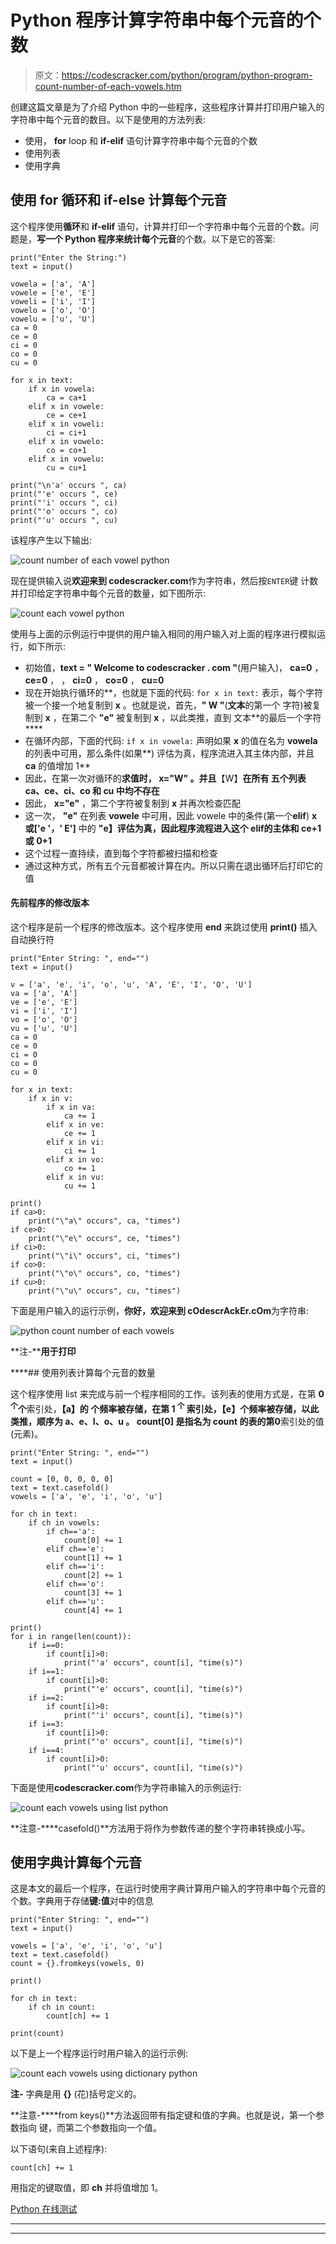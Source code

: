 # Python 程序计算字符串中每个元音的个数

> 原文：<https://codescracker.com/python/program/python-program-count-number-of-each-vowels.htm>

创建这篇文章是为了介绍 Python 中的一些程序，这些程序计算并打印用户输入的字符串中每个元音的数目。以下是使用的方法列表:

*   使用， **for** loop 和 **if-elif** 语句计算字符串中每个元音的个数
*   使用列表
*   使用字典

## 使用 for 循环和 if-else 计算每个元音

这个程序使用**循环**和 **if-elif** 语句，计算并打印一个字符串中每个元音的个数。问题是，**写一个 Python 程序来统计每个元音**的个数。以下是它的答案:

```
print("Enter the String:")
text = input()

vowela = ['a', 'A']
vowele = ['e', 'E']
voweli = ['i', 'I']
vowelo = ['o', 'O']
vowelu = ['u', 'U']
ca = 0
ce = 0
ci = 0
co = 0
cu = 0

for x in text:
    if x in vowela:
        ca = ca+1
    elif x in vowele:
        ce = ce+1
    elif x in voweli:
        ci = ci+1
    elif x in vowelo:
        co = co+1
    elif x in vowelu:
        cu = cu+1

print("\n'a' occurs ", ca)
print("'e' occurs ", ce)
print("'i' occurs ", ci)
print("'o' occurs ", co)
print("'u' occurs ", cu)
```

该程序产生以下输出:

![count number of each vowel python](img/0f10dd0ababaf0a6ee8f7addf7b7622b.png)

现在提供输入说**欢迎来到 codescracker.com**作为字符串，然后按`ENTER`键 计数并打印给定字符串中每个元音的数量，如下图所示:

![count each vowel python](img/4749e25f767d3e0264fc20a0719a81ca.png)

使用与上面的示例运行中提供的用户输入相同的用户输入对上面的程序进行模拟运行，如下所示:

*   初始值，**text = " Welcome to codescracker . com "**(用户输入)， **ca=0** ， **ce=0** ， ， **ci=0** ， **co=0** ， **cu=0**
*   现在开始执行循环的**，也就是下面的代码:
    `for x in text:`
    表示，每个字符被一个接一个地复制到 **x** 。也就是说，首先，**" W "**(**文本**的第一个 字符)被复制到 **x** ，在第二个 **"e"** 被复制到 **x** ，以此类推，直到 文本**的最后一个字符****
*   在循环内部，下面的代码:
    `if x in vowela:`
    声明如果 **x** 的值在名为 **vowela** 的列表中可用，那么条件(如果**) 评估为真，程序流进入其主体内部，并且 **ca** 的值增加 1**
*   因此，在第一次对循环的**求值时， **x="W"** 。并且**【W】**在所有 五个列表 **ca、ce、ci、co** 和 **cu** 中均不存在**
*   因此， **x="e"** ，第二个字符被复制到 **x** 并再次检查匹配
*   这一次， **"e"** 在列表 **vowele** 中可用，因此 vowele 中的条件(第一个**elif**) **x 或['e '，' E']** 中的 **"e】评估为真，因此程序流程进入这个 **elif**的主体和 **ce+1** 或 **0+1****
*   这个过程一直持续，直到每个字符都被扫描和检查
*   通过这种方式，所有五个元音都被计算在内。所以只需在退出循环后打印它的值

#### 先前程序的修改版本

这个程序是前一个程序的修改版本。这个程序使用 **end** 来跳过使用 **print()** 插入自动换行符

```
print("Enter String: ", end="")
text = input()

v = ['a', 'e', 'i', 'o', 'u', 'A', 'E', 'I', 'O', 'U']
va = ['a', 'A']
ve = ['e', 'E']
vi = ['i', 'I']
vo = ['o', 'O']
vu = ['u', 'U']
ca = 0
ce = 0
ci = 0
co = 0
cu = 0

for x in text:
    if x in v:
        if x in va:
            ca += 1
        elif x in ve:
            ce += 1
        elif x in vi:
            ci += 1
        elif x in vo:
            co += 1
        elif x in vu:
            cu += 1

print()
if ca>0:
    print("\"a\" occurs", ca, "times")
if ce>0:
    print("\"e\" occurs", ce, "times")
if ci>0:
    print("\"i\" occurs", ci, "times")
if co>0:
    print("\"o\" occurs", co, "times")
if cu>0:
    print("\"u\" occurs", cu, "times")
```

下面是用户输入的运行示例，**你好，欢迎来到 cOdescrAckEr.cOm**为字符串:

![python count number of each vowels](img/431c0d445d0076fbf3db4acf93ea4d21.png)

**注-****用于打印**

 ****## 使用列表计算每个元音的数量

这个程序使用 list 来完成与前一个程序相同的工作。该列表的使用方式是，在第 **0 <sup>个</sup>个**索引处，**【a】**的 个频率被存储，在第 **1 <sup>个</sup>** 索引处，**【e】**个频率被存储，以此类推，顺序为 **a、e、I、o、u** 。 **count[0]** 是指名为 **count** 的表的第**0**索引处的值(元素)。

```
print("Enter String: ", end="")
text = input()

count = [0, 0, 0, 0, 0]
text = text.casefold()
vowels = ['a', 'e', 'i', 'o', 'u']

for ch in text:
    if ch in vowels:
        if ch=='a':
            count[0] += 1
        elif ch=='e':
            count[1] += 1
        elif ch=='i':
            count[2] += 1
        elif ch=='o':
            count[3] += 1
        elif ch=='u':
            count[4] += 1

print()
for i in range(len(count)):
    if i==0:
        if count[i]>0:
            print("'a' occurs", count[i], "time(s)")
    if i==1:
        if count[i]>0:
            print("'e' occurs", count[i], "time(s)")
    if i==2:
        if count[i]>0:
            print("'i' occurs", count[i], "time(s)")
    if i==3:
        if count[i]>0:
            print("'o' occurs", count[i], "time(s)")
    if i==4:
        if count[i]>0:
            print("'u' occurs", count[i], "time(s)")
```

下面是使用**codescracker.com**作为字符串输入的示例运行:

![count each vowels using list python](img/a9507b6ce8666042f5d7a43724d46094.png)

**注意-****casefold()**方法用于将作为参数传递的整个字符串转换成小写。

## 使用字典计算每个元音

这是本文的最后一个程序，在运行时使用字典计算用户输入的字符串中每个元音的个数。字典用于存储**键:值**对中的信息

```
print("Enter String: ", end="")
text = input()

vowels = ['a', 'e', 'i', 'o', 'u']
text = text.casefold()
count = {}.fromkeys(vowels, 0)

print()

for ch in text:
    if ch in count:
        count[ch] += 1

print(count)
```

以下是上一个程序运行时用户输入的运行示例:

![count each vowels using dictionary python](img/8ba97606ef94fb02dfe71bcacb0a8506.png)

**注-** 字典是用 **{}** (花)括号定义的。

**注意-****from keys()**方法返回带有指定键和值的字典。也就是说，第一个参数指向 键，而第二个参数指向一个值。

以下语句(来自上述程序):

```
count[ch] += 1
```

用指定的键取值，即 **ch** 并将值增加 1。

[Python 在线测试](/exam/showtest.php?subid=10)

* * *

* * *****